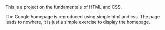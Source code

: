 This is a project on the fundamentals of HTML and CSS.

The Google homepage is reproduced using simple html and css. The page leads to nowhere, it is just a simple exercise to display the homepage.
